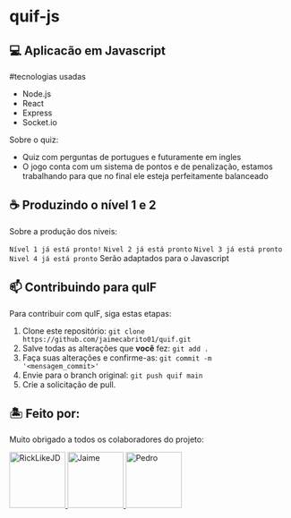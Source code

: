 # quif-js
## 💻 Aplicacão em Javascript
#tecnologias usadas
* Node.js
* React
* Express
* Socket.io
  

Sobre o quiz:
* Quiz com perguntas de portugues e futuramente em ingles
* O jogo conta com um sistema de pontos e de penalização, estamos trabalhando para que no final ele esteja perfeitamente balanceado

## ☕ Produzindo o nível 1 e 2
Sobre a produção dos niveis:

`Nível 1 já está pronto!`
`Nivel 2 já está pronto`
`Nivel 3 já está pronto`
`Nivel 4 já está pronto`
Serão adaptados para o Javascript

## 📫 Contribuindo para quIF
<!---Se o seu README for longo ou se você tiver algum processo ou etapas específicas que deseja que os contribuidores sigam, considere a criação de um arquivo CONTRIBUTING.md separado--->
Para contribuir com quIF, siga estas etapas:

1. Clone este repositório: `git clone https://github.com/jaimecabrito01/quif.git`
2. Salve todas as alterações que **você** fez: `git add .`
3. Faça suas alterações e confirme-as: `git commit -m '<mensagem_commit>'`
4. Envie para o branch original: `git push quif main`
5. Crie a solicitação de pull.

## 🏝️ Feito por:
<p align="left"> 
   Muito obrigado a todos os colaboradores do projeto:
</p>

<p align="left">
   
   <a href="https://github.com/RickLikeJD">
      <img src="https://avatars.githubusercontent.com/u/90710434?v=4" width="100px" title="RickLikeJD">
   </a>
   
   <a href="https://github.com/jaimecabrito01">
      <img src="https://avatars.githubusercontent.com/u/103322510?v=4" width="100px" title="Jaime">
   </a>
   
   <a href="https://github.com/pedrxhenrique">
      <img src="https://avatars.githubusercontent.com/u/94099776?v=4" width="100px" title="Pedro">
   </a>
</p>
